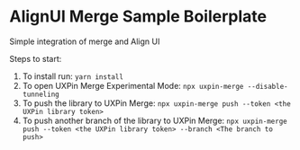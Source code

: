 # AlignUI Merge Sample Boilerplate

Simple integration of merge and Align UI

Steps to start:

1. To install run: `yarn install`
2. To open UXPin Merge Experimental Mode: `npx uxpin-merge --disable-tunneling`
3. To push the library to UXPin Merge: `npx uxpin-merge push --token <the UXPin library token>`
4. To push another branch of the library to UXPin Merge: `npx uxpin-merge push --token <the UXPin library token> --branch <The branch to push>`
